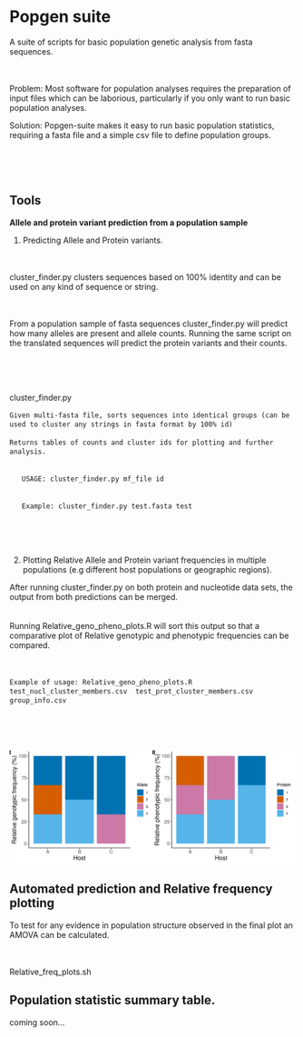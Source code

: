 # Popgen suite

A suite of scripts for basic population genetic analysis from fasta sequences.
<br /> <br /> <br />


Problem: Most software for population analyses requires the preparation of input files which can be laborious, particularly if you only want to run basic                                population analyses. 

Solution: Popgen-suite makes it easy to run basic population statistics, requiring a fasta file and a simple csv file to define population groups.

<br /> <br /> <br />



## Tools


**Allele and protein variant prediction from a population sample**

 

1. Predicting Allele and Protein variants. <br /> <br /> <br />  

cluster_finder.py clusters sequences based on 100% identity and can be used on any kind of sequence or string. <br /> <br /> <br />

From a population sample of fasta sequences cluster_finder.py will predict how many alleles are present and allele counts. Running the same script 
on the translated sequences will predict the protein variants and their counts.


<br /> <br /> <br />

cluster_finder.py


    Given multi-fasta file, sorts sequences into identical groups (can be used to cluster any strings in fasta format by 100% id)

    Returns tables of counts and cluster ids for plotting and further analysis.


       USAGE: cluster_finder.py mf_file id


       Example: cluster_finder.py test.fasta test
       
       
<br /> <br /> <br />



2. Plotting Relative Allele and Protein variant frequencies in multiple populations (e.g different host populations or geographic regions).

After running cluster_finder.py on both protein and nucleotide data sets, the output from both predictions can be merged.<br /> <br /> <br />
Running Relative_geno_pheno_plots.R will sort this output so that a comparative plot of Relative genotypic and phenotypic frequencies can be compared.<br /> <br /> <br />


    Example of usage: Relative_geno_pheno_plots.R  test_nucl_cluster_members.csv  test_prot_cluster_members.csv   group_info.csv 
    
    
<br /> <br /> <br />


![alt text](Example/Relative_phen_geno_plot.png)






## Automated prediction and Relative frequency plotting 







To test for any evidence in population structure observed in the final plot an AMOVA can be calculated.<br /> <br /> <br />


Relative_freq_plots.sh




## Population statistic summary table. 

coming soon...





